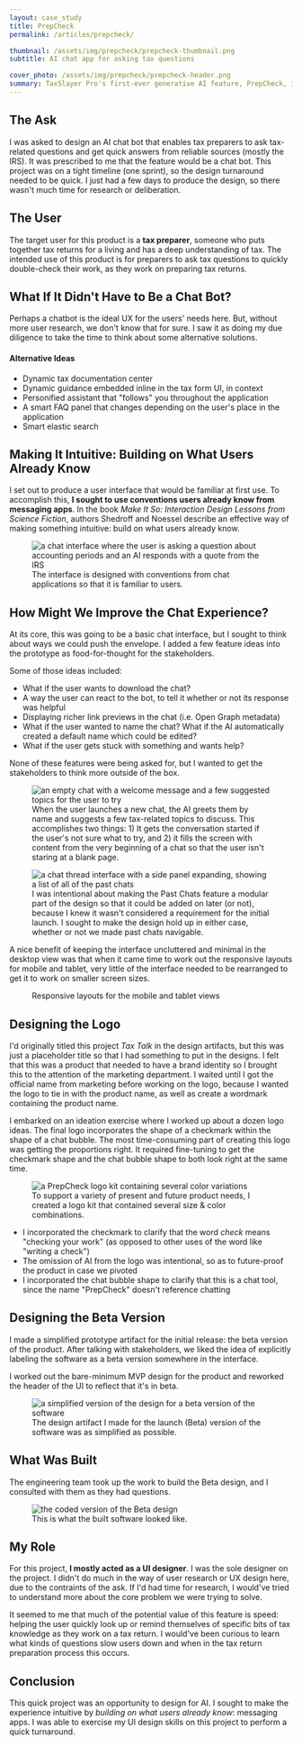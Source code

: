 ```yaml
---
layout: case_study
title: PrepCheck
permalink: /articles/prepcheck/

thumbnail: /assets/img/prepcheck/prepcheck-thumbnail.png
subtitle: AI chat app for asking tax questions

cover_photo: /assets/img/prepcheck/prepcheck-header.png
summary: TaxSlayer Pro's first-ever generative AI feature, PrepCheck, is an AI-powered chat application for asking tax questions. In designing the interface, I used conventions from messaging apps so that the experience would be familiar for users. I mostly focused on user interface design for this project, and I designed the logo.
---
```


## The Ask

I was asked to design an AI chat bot that enables tax preparers to ask tax-related questions and get quick answers from reliable sources (mostly the IRS). It was prescribed to me that the feature would be a chat bot. This project was on a tight timeline (one sprint), so the design turnaround needed to be quick. I just had a few days to produce the design, so there wasn't much time for research or deliberation.

## The User

The target user for this product is a **tax preparer**, someone who puts together tax returns for a living and has a deep understanding of tax. The intended use of this product is for preparers to ask tax questions to quickly double-check their work, as they work on preparing tax returns.

## What If It Didn't Have to Be a Chat Bot?

Perhaps a chatbot is the ideal UX for the users' needs here. But, without more user research, we don't know that for sure. I saw it as doing my due diligence to take the time to think about some alternative solutions.

#### Alternative Ideas

* Dynamic tax documentation center
* Dynamic guidance embedded inline in the tax form UI, in context
* Personified assistant that "follows" you throughout the application
* A smart FAQ panel that changes depending on the user's place in the application
* Smart elastic search

## Making It Intuitive: Building on What Users Already Know

I set out to produce a user interface that would be familiar at first use. To accomplish this, **I sought to use conventions users already know from messaging apps**.
In the book _Make It So: Interaction Design Lessons from Science Fiction_, authors Shedroff and Noessel describe an effective way of making something intuitive: build on what users already know.

<figure>
    <img alt="a chat interface where the user is asking a question about accounting periods and an AI responds with a quote from the IRS" src="/assets/img/prepcheck/og-metadata-concept.png">
    <figcaption>The interface is designed with conventions from chat applications so that it is familiar to users.</figcaption>
</figure>

## How Might We Improve the Chat Experience?

At its core, this was going to be a basic chat interface, but I sought to think about ways we could push the envelope. I added a few feature ideas into the prototype as food-for-thought for the stakeholders.

Some of those ideas included: 

* What if the user wants to download the chat?
* A way the user can react to the bot, to tell it whether or not its response was helpful
* Displaying richer link previews in the chat (i.e. Open Graph metadata)
* What if the user wanted to name the chat? What if the AI automatically created a default name which could be edited?
* What if the user gets stuck with something and wants help? 

None of these features were being asked for, but I wanted to get the stakeholders to think more outside of the box.

<figure>
    <img alt="an empty chat with a welcome message and a few suggested topics for the user to try" src="/assets/img/prepcheck/fresh-chat.png">
    <figcaption>When the user launches a new chat, the AI greets them by name and suggests a few tax-related topics to discuss. This accomplishes two things: 1) It gets the conversation started if the user's not sure what to try, and 2) it fills the screen with content from the very beginning of a chat so that the user isn't staring at a blank page.</figcaption>
</figure>

<figure>
    <img alt="a chat thread interface with a side panel expanding, showing a list of all of the past chats" src="/assets/img/prepcheck/finished-design.png">
    <figcaption>I was intentional about making the Past Chats feature a modular part of the design so that it could be added on later (or not), because I knew it wasn't considered a requirement for the initial launch. I sought to make the design hold up in either case, whether or not we made past chats navigable.</figcaption>
</figure>

A nice benefit of keeping the interface uncluttered and minimal in the desktop view was that when it came time to work out the responsive layouts for mobile and tablet, very little of the interface needed to be rearranged to get it to work on smaller screen sizes.

<figure>
    <img alt="" src="/assets/img/prepcheck/responsive-layouts.png">
    <figcaption>Responsive layouts for the mobile and tablet views</figcaption>
</figure>

## Designing the Logo

I'd originally titled this project _Tax Talk_ in the design artifacts, but this was just a placeholder title so that I had something to put in the designs. I felt that this was a product that needed to have a brand identity so I brought this to the attention of the marketing department. I waited until I got the official name from marketing before working on the logo, because I wanted the logo to tie in with the product name, as well as create a wordmark containing the product name. 

I embarked on an ideation exercise where I worked up about a dozen logo ideas. The final logo incorporates the shape of a checkmark within the shape of a chat bubble. The most time-consuming part of creating this logo was getting the proportions right. It required fine-tuning to get the checkmark shape and the chat bubble shape to both look right at the same time. 

<figure>
    <img alt="a PrepCheck logo kit containing several color variations" src="/assets/img/prepcheck/logo-kit.png">
    <figcaption>To support a variety of present and future product needs, I created a logo kit that contained several size & color combinations.</figcaption>
</figure>

* I incorporated the checkmark to clarify that the word _check_ means "checking your work" (as opposed to other uses of the word like "writing a check")
* The omission of AI from the logo was intentional, so as to future-proof the product in case we pivoted
* I incorporated the chat bubble shape to clarify that this is a chat tool, since the name "PrepCheck" doesn't reference chatting

## Designing the Beta Version

I made a simplified prototype artifact for the initial release: the beta version of the product. After talking with stakeholders, we liked the idea of explicitly labeling the software as a beta version somewhere in the interface.

I worked out the bare-minimum MVP design for the product and reworked the header of the UI to reflect that it's in beta.

<figure>
    <img alt="a simplified version of the design for a beta version of the software" src="/assets/img/prepcheck/prepcheck-beta-ui.png">
    <figcaption> The design artifact I made for the launch (Beta) version of the software was as simplified as possible.</figcaption>
</figure>

## What Was Built

The engineering team took up the work to build the Beta design, and I consulted with them as they had questions.

<figure>
    <img alt="the coded version of the Beta design" src="/assets/img/prepcheck/built-version.png">
    <figcaption>This is what the built software looked like.</figcaption>
</figure>

## My Role

For this project, **I mostly acted as a UI designer**. I was the sole designer on the project. I didn't do much in the way of user research or UX design here, due to the contraints of the ask. If I'd had time for research, I would've tried to understand more about the core problem we were trying to solve. 

It seemed to me that much of the potential value of this feature is speed: helping the user quickly look up or remind themselves of specific bits of tax knowledge as they work on a tax return. I would've been curious to learn what kinds of questions slow users down and when in the tax return preparation process this occurs.

## Conclusion

This quick project was an opportunity to design for AI. I sought to make the experience intuitive by _building on what users already know_: messaging apps. I was able to exercise my UI design skills on this project to perform a quick turnaround.
